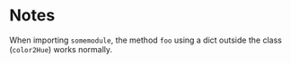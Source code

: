 # Notes
When importing `somemodule`, the method `foo` using a dict outside the class (`color2Hue`) works normally.